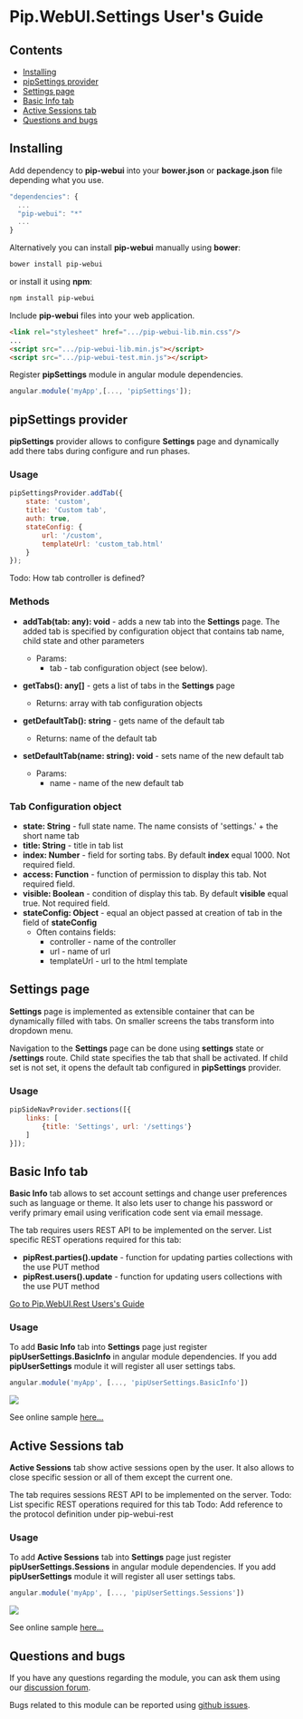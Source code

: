 # Pip.WebUI.Settings User's Guide

## <a name="contents"></a> Contents
- [Installing](#install)
- [pipSettings provider](#settings_provider)
- [Settings page](#settings_page)
- [Basic Info tab](#basic_info_tab)
- [Active Sessions tab](#active_sessions_tab)
- [Questions and bugs](#issues)


## <a name="install"></a> Installing

Add dependency to **pip-webui** into your **bower.json** or **package.json** file depending what you use.
```javascript
"dependencies": {
  ...
  "pip-webui": "*"
  ...
}
```

Alternatively you can install **pip-webui** manually using **bower**:
```bash
bower install pip-webui
```

or install it using **npm**:
```bash
npm install pip-webui
```

Include **pip-webui** files into your web application.
```html
<link rel="stylesheet" href=".../pip-webui-lib.min.css"/>
...
<script src=".../pip-webui-lib.min.js"></script>
<script src=".../pip-webui-test.min.js"></script>
```

Register **pipSettings** module in angular module dependencies.
```javascript
angular.module('myApp',[..., 'pipSettings']);
```

## <a name="settings_provider"></a> pipSettings provider

**pipSettings** provider allows to configure **Settings** page
and dynamically add there tabs during configure and run phases.

### Usage
```javascript
pipSettingsProvider.addTab({
    state: 'custom',
    title: 'Custom tab',
    auth: true,
    stateConfig: {
        url: '/custom',
        templateUrl: 'custom_tab.html'
    }
});
```
Todo: How tab controller is defined?

### Methods

* **addTab(tab: any): void** - adds a new tab into the **Settings** page. The added tab is specified by configuration object that contains tab name, child state and other parameters
  - Params:
    + tab - tab configuration object (see below).

* **getTabs(): any[]** - gets a list of tabs in the **Settings** page
  - Returns: array with tab configuration objects
  
* **getDefaultTab(): string** - gets name of the default tab
  - Returns: name of the default tab

* **setDefaultTab(name: string): void** - sets name of the new default tab
  - Params:
    + name - name of the new default tab

### Tab Configuration object

* **state: String** - full state name. The name consists of 'settings.' + the short name tab
* **title: String** - title in tab list
* **index: Number** - field for sorting tabs. By default **index** equal 1000. Not required field.
* **access: Function** - function of permission to display this tab. Not required field.
* **visible: Boolean** - condition of display this tab. By default **visible** equal true. Not required field.
* **stateConfig: Object** - equal an object passed at creation of tab in the field of **stateConfig**
    - Often contains fields:
        + controller - name of the controller
        + url - name of url
        + templateUrl - url to the html template

## <a name="settings_page"></a> Settings page

**Settings** page is implemented as extensible container that can be dynamically filled with tabs.
On smaller screens the tabs transform into dropdown menu.

Navigation to the **Settings** page can be done using **settings** state or **/settings** route. 
Child state specifies the tab that shall be activated. If child set is not set, it opens the default tab
configured in **pipSettings** provider.

### Usage

```javascript
pipSideNavProvider.sections([{
    links: [
        {title: 'Settings', url: '/settings'}
    ]
}]);
```

## <a name="basic_info_tab"></a> Basic Info tab

**Basic Info** tab allows to set account settings and change user preferences such as language or theme. It also lets user 
to change his password or verify primary email using verification code sent via email message.

The tab requires users REST API to be implemented on the server.
List specific REST operations required for this tab:
* **pipRest.parties().update** - function for updating parties collections with the use PUT method
* **pipRest.users().update** - function for updating users collections with the use PUT method

[Go to Pip.WebUI.Rest Users's Guide](https://github.com/pip-webui/pip-webui-rest/blob/master/doc/UsersGuide.md)

### Usage

To add **Basic Info** tab into **Settings** page just register **pipUserSettings.BasicInfo** in angular module dependencies.
If you add **pipUserSettings** module it will register all user settings tabs.
```javascript
angular.module('myApp', [..., 'pipUserSettings.BasicInfo'])
```

<img src="images/img-settings-basic-info.png"/>

See online sample [here...](http://webui.pipdevs.com/pip-webui-settings/index.html#/settings/basic_info)


## <a name="sessions_tab"></a> Active Sessions tab

**Active Sessions** tab show active sessions open by the user. It also allows to close specific session or all of them
except the current one.

The tab requires sessions REST API to be implemented on the server.
Todo: List specific REST operations required for this tab
Todo: Add reference to the protocol definition under pip-webui-rest

### Usage

To add **Active Sessions** tab into **Settings** page just register **pipUserSettings.Sessions** in angular module dependencies.
If you add **pipUserSettings** module it will register all user settings tabs.
```javascript
angular.module('myApp', [..., 'pipUserSettings.Sessions'])
```

<img src="images/img-settings-active-sessions.png"/>

See online sample [here...](http://webui.pipdevs.com/pip-webui-settings/index.html#/settings/sessions)


## <a name="issues"></a> Questions and bugs

If you have any questions regarding the module, you can ask them using our 
[discussion forum](https://groups.google.com/forum/#!forum/pip-webui).

Bugs related to this module can be reported using [github issues](https://github.com/pip-webui/pip-webui-test/issues).
